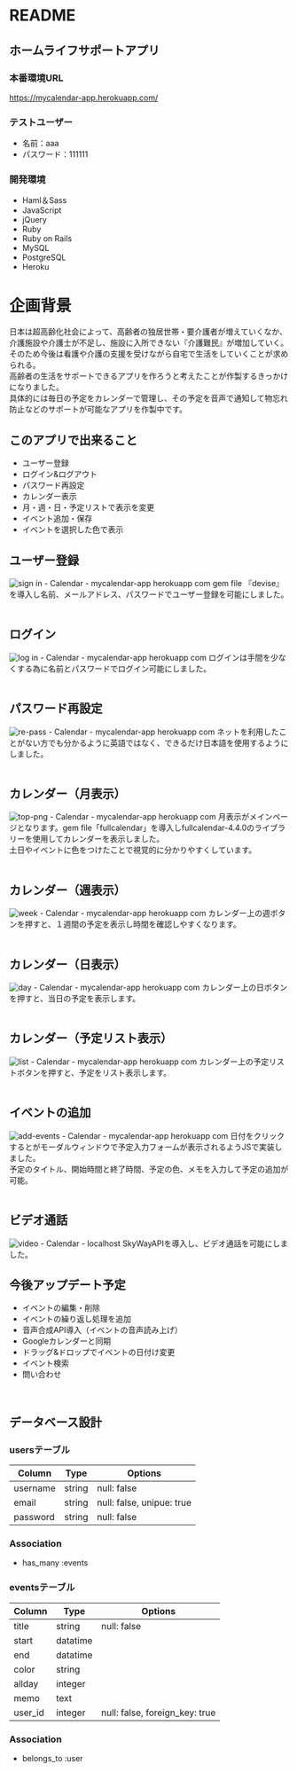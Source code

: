 # README

## ホームライフサポートアプリ

### 本番環境URL
https://mycalendar-app.herokuapp.com/

### テストユーザー
* 名前：aaa
* パスワード：111111

### 開発環境
* Haml＆Sass
* JavaScript
* jQuery
* Ruby
* Ruby on Rails
* MySQL
* PostgreSQL
* Heroku

# 企画背景
日本は超高齢化社会によって、高齢者の独居世帯・要介護者が増えていくなか、介護施設や介護士が不足し、施設に入所できない『介護難民』が増加していく。
<br>そのため今後は看護や介護の支援を受けながら自宅で生活をしていくことが求められる。
<br>高齢者の生活をサポートできるアプリを作ろうと考えたことが作製するきっかけになりました。
<br>具体的には毎日の予定をカレンダーで管理し、その予定を音声で通知して物忘れ防止などのサポートが可能なアプリを作製中です。

## このアプリで出来ること
* ユーザー登録
* ログイン&ログアウト
* パスワード再設定
* カレンダー表示
* 月・週・日・予定リストで表示を変更
* イベント追加・保存
* イベントを選択した色で表示

## ユーザー登録
![sign in - Calendar - mycalendar-app herokuapp com](https://user-images.githubusercontent.com/61701275/82155131-908ac880-98ad-11ea-8b7d-d826d3c227c3.png)
gem file 『devise』を導入し名前、メールアドレス、パスワードでユーザー登録を可能にしました。
<br>
<br>
## ログイン
![log in - Calendar - mycalendar-app herokuapp com](https://user-images.githubusercontent.com/61701275/82155124-82d54300-98ad-11ea-84ad-3ad8393b6763.png)
ログインは手間を少なくする為に名前とパスワードでログイン可能にしました。
<br>
<br>
## パスワード再設定
![re-pass - Calendar - mycalendar-app herokuapp com](https://user-images.githubusercontent.com/61701275/82155144-b0ba8780-98ad-11ea-825e-71fa7225debd.png)
ネットを利用したことがない方でも分かるように英語ではなく、できるだけ日本語を使用するようにしました。
<br>
<br>
## カレンダー（月表示）
![top-png - Calendar - mycalendar-app herokuapp com](https://user-images.githubusercontent.com/61701275/82154781-3852c700-98ab-11ea-8352-e8f973c0a453.png)
月表示がメインページとなります。gem file「fullcalendar」を導入しfullcalendar-4.4.0のライブラリーを使用してカレンダーを表示しました。<br>土日やイベントに色をつけたことで視覚的に分かりやすくしています。
<br>
<br>
## カレンダー（週表示）
![week - Calendar - mycalendar-app herokuapp com](https://user-images.githubusercontent.com/61701275/82154851-a8614d00-98ab-11ea-84c8-a2d7ccded09a.png)
カレンダー上の週ボタンを押すと、１週間の予定を表示し時間を確認しやすくなります。
<br>
<br>
## カレンダー（日表示）
![day - Calendar - mycalendar-app herokuapp com](https://user-images.githubusercontent.com/61701275/82154885-de9ecc80-98ab-11ea-9700-cd0434bcaeeb.png)
カレンダー上の日ボタンを押すと、当日の予定を表示します。
<br>
<br>
## カレンダー（予定リスト表示）
![list - Calendar - mycalendar-app herokuapp com](https://user-images.githubusercontent.com/61701275/82154917-10179800-98ac-11ea-84b0-777e5b1e59ad.png)
カレンダー上の予定リストボタンを押すと、予定をリスト表示します。
<br>
<br>
## イベントの追加
![add-events - Calendar - mycalendar-app herokuapp com](https://user-images.githubusercontent.com/61701275/82155040-1e19e880-98ad-11ea-9214-cd2934df9851.png)
日付をクリックするとがモーダルウィンドウで予定入力フォームが表示されるようJSで実装しました。
<br>予定のタイトル、開始時間と終了時間、予定の色、メモを入力して予定の追加が可能。
<br>
<br>
## ビデオ通話
![video - Calendar - localhost](https://user-images.githubusercontent.com/61701275/82546163-a7be0480-9b92-11ea-9e29-05574c308b28.png)
SkyWayAPIを導入し、ビデオ通話を可能にしました。
## 今後アップデート予定
* イベントの編集・削除
* イベントの繰り返し処理を追加
* 音声合成API導入（イベントの音声読み上げ）
* Googleカレンダーと同期
* ドラッグ&ドロップでイベントの日付け変更
* イベント検索
* 問い合わせ
<br>

## データベース設計
### usersテーブル
|Column|Type|Options|
|------|----|-------|
|username|string|null: false|
|email|string|null: false, unipue: true|
|password|string|null: false|
### Association
- has_many :events

### eventsテーブル
|Column|Type|Options|
|------|----|-------|
|title|string|null: false|
|start|datatime|
|end|datatime|
|color|string|
|allday|integer|
|memo|text|
|user_id|integer|null: false, foreign_key: true|
### Association
- belongs_to :user
